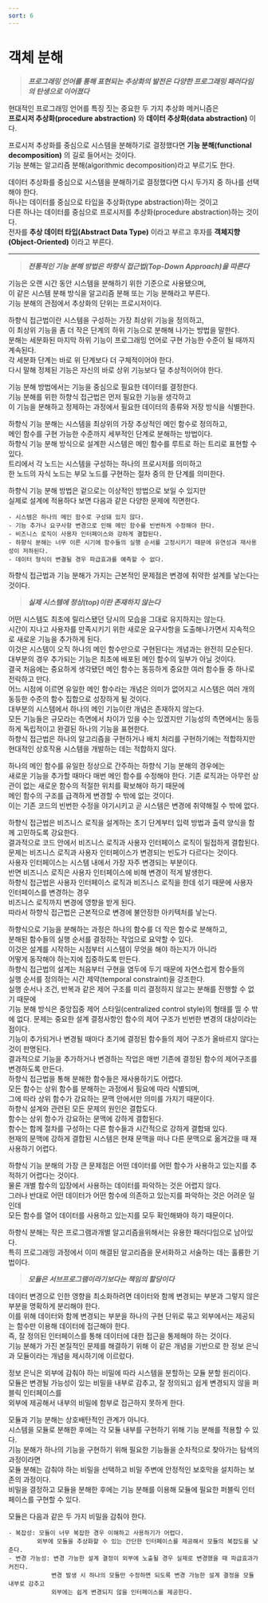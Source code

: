 ```yaml
---
sort: 6
---
```


# 객체 분해

> ***프로그래밍 언어를 통해 표현되는 추상화의 발전은 다양한 프로그래밍 패러다임의 탄생으로 이어졌다***

현대적인 프로그래밍 언어를 특징 짓는 중요한 두 가지 추상화 메커니즘은  
**프로시저 추상화(procedure abstraction)** 와 **데이터 추상화(data abstraction)** 이다.  

프로시저 추상화를 중심으로 시스템을 분해하기로 결정했다면 **기능 분해(functional decomposition)** 의 길로 들어서는 것이다.  
기능 분해는 알고리즘 분해(algorithmic decomposition)라고 부르기도 한다.  

데이터 추상화를 중심으로 시스템을 분해하기로 결정했다면 다시 두가지 중 하나를 선택해야 한다.  
하나는 데이터를 중심으로 타입을 추상화(type abstraction)하는 것이고  
다른 하나는 데이터를 중심으로 프로시저를 추상화(procedure abstraction)하는 것이다.  
전자를 **추상 데이터 타입(Abstract Data Type)** 이라고 부르고 후자를 **객체지향(Object-Oriented)** 이라고 부른다.

---

> ***전통적인 기능 분해 방법은 하향식 접근법(Top-Down Approach)을 따른다***

기능은 오랜 시간 동안 시스템을 분해하기 위한 기준으로 사용됐으며,  
이 같은 시스템 분해 방식을 알고리즘 분해 또는 기능 분해라고 부른다.  
기능 분해의 관점에서 추상화의 단위는 프로시저이다.  

하향식 접근법이란 시스템을 구성하는 가장 최상위 기능을 정의하고,  
이 최상위 기능을 좀 더 작은 단계의 하위 기능으로 분해해 나가는 방법을 말한다.  
분해는 세분화된 마지막 하위 기능이 프로그래밍 언어로 구현 가능한 수준이 될 때까지 계속된다.  
각 세분화 단계는 바로 위 단계보다 더 구체적이어야 한다.  
다시 말해 정제된 기능은 자신의 바로 상위 기능보다 덜 추상적이어야 한다.

기능 분해 방법에서는 기능을 중심으로 필요한 데이터를 결정한다.  
기능 분해를 위한 하향식 접근법은 먼저 필요한 기능을 생각하고   
이 기능을 분해하고 정제하는 과정에서 필요한 데이터의 종류와 저장 방식을 식별한다.

하향식 기능 분해는 시스템을 최상위의 가장 추상적인 메인 함수로 정의하고,  
메인 함수를 구현 가능한 수준까지 세부적인 단계로 분해하는 방법이다.  
하향식 기능 분해 방식으로 설계한 시스템은 메인 함수를 루트로 하는 트리로 표현할 수 있다.  
트리에서 각 노드는 시스템을 구성하는 하나의 프로시저를 의미하고  
한 노드의 자식 노드는 부모 노드를 구현하는 절차 중의 한 단계를 의미한다.  

하향식 기능 분해 방법은 겉으로는 이상적인 방법으로 보일 수 있지만  
실제로 설계에 적용하다 보면 다음과 같은 다양한 문제에 직면한다.  

    - 시스템은 하나의 메인 함수로 구성돼 있지 않다.
    - 기능 추가나 요구사항 변경으로 인해 메인 함수를 빈번하게 수정해야 한다.
    - 비즈니스 로직이 사용자 인터페이스와 강하게 결합된다. 
    - 하향식 분해는 너무 이른 시기에 함수들의 실행 순서를 고정시키기 때문에 유연성과 재사용성이 저하된다.
    - 데이터 형식이 변결될 경우 파급효과를 예측할 수 없다.

하향식 접근법과 기능 분해가 가지는 근본적인 문제점은 변경에 취약한 설계를 낳는다는 것이다.  

> ***실제 시스템에 정상(top)이란 존재하지 않는다***

어떤 시스템도 최초에 릴리스됐던 당시의 모습을 그대로 유지하지는 않는다.  
시간이 지나고 사용자를 만족시키기 위한 새로운 요구사항을 도출해나가면서 지속적으로 새로운 기능을 추가하게 된다.  
이것은 시스템이 오직 하나의 메인 함수만으로 구현된다는 개념과는 완전히 모순된다.  
대부분의 경우 추가되는 기능은 최초에 배포된 메인 함수의 일부가 아닐 것이다.  
결국 처음에는 중요하게 생각됐던 메인 함수는 동등하게 중요한 여러 함수들 중 하나로 전락하고 만다.  
어느 시점에 이르면 유일한 메인 함수라는 개념은 의미가 없어지고 시스템은 여러 개의 동등한 수준의 함수 집합으로 성장하게 될 것이다.  
대부분의 시스템에서 하나의 메인 기능이란 개념은 존재하지 않는다.  
모든 기능들은 규모라는 측면에서 차이가 있을 수는 있겠지만 기능성의 측면에서는 동등하게 독립적이고 완결된 하나의 기능을 표현한다.  
하향식 접근법은 하나의 알고리즘을 구현하거나 배치 처리를 구현하기에는 적합하지만 현대적인 상호작용 시스템을 개발하는 데는 적합하지 않다.

하나의 메인 함수를 유일한 정상으로 간주하는 하향식 기능 분해의 경우에는  
새로운 기능을 추가할 때마다 매번 메인 함수를 수정해야 한다.
기존 로직과는 아무런 상관이 없는 새로운 함수의 적절한 위치를 확보해야 하기 때문에  
메인 함수의 구조를 급격하게 변경할 수 밖에 없는 것이다.  
이는 기존 코드의 빈번한 수정을 야기시키고 곧 시스템은 변경에 취약해질 수 밖에 없다.  

하향식 접근법은 비즈니스 로직을 설계하는 초기 단계부터 입력 방법과 출력 양식을 함께 고민하도록 강요한다.  
결과적으로 코드 안에서 비즈니스 로직과 사용자 인터페이스 로직이 밀접하게 결합된다.  
문제는 비즈니스 로직과 사용자 인터페이스가 변경되는 빈도가 다르다는 것이다.  
사용자 인터페이스는 시스템 내에서 가장 자주 변경되는 부분이다.  
반면 비즈니스 로직은 사용자 인터페이스에 비해 변경이 적게 발생한다.  
하향식 접근법은 사용자 인터페이스 로직과 비즈니스 로직을 한데 섞기 때문에 사용자 인터페이스를 변경하는 경우  
비즈니스 로직까지 변경에 영향을 받게 된다.  
따라서 하향식 접근법은 근본적으로 변경에 불안정한 아키텍처를 낳는다.  

하향식으로 기능을 분해하는 과정은 하나의 함수를 더 작은 함수로 분해하고,   
분해된 함수들의 실행 순서를 결정하는 작업으로 요약할 수 있다.    
이것은 설계를 시작하는 시점부터 시스템이 무엇을 해야 하는지가 아니라  
어떻게 동작해야 하는지에 집중하도록 만든다.  
하향식 접근법의 설계는 처음부터 구현을 염두에 두기 때문에 자연스럽게 함수들의  
실행 순서를 정의하는 시간 제약(temporal constraint)을 강조한다.  
실행 순서나 조건, 반복과 같은 제어 구조를 미리 결정하지 않고는 분해를 진행할 수 없기 때문에  
기능 분해 방식은 중앙집중 제어 스타일(centralized control style)의 형태를 띨 수 밖에 없다.
문제는 중요한 설계 결정사항인 함수의 제어 구조가 빈번한 변경의 대상이라는 점이다.  
기능이 추가되거나 변경될 때마다 초기에 결정된 함수들의 제어 구조가 올바르지 않다는 것이 판명된다.  
결과적으로 기능을 추가하거나 변경하는 작업은 매번 기존에 결정된 함수의 제어구조를 변경하도록 만든다.  
하향식 접근법을 통해 분해한 함수들은 재사용하기도 어렵다.  
모든 함수는 상위 함수를 분해하는 과정에서 필요에 따라 식별되며,  
그에 따라 상위 함수가 강요하는 문맥 안에서만 의미를 가지기 때문이다.  
하향식 설계와 관련된 모든 문제의 원인은 결합도다.  
함수는 상위 함수가 강요하는 문맥에 강하게 결합된다.  
함수는 함께 절차를 구성하는 다른 함수들과 시간적으로 강하게 결합돼 있다.  
현재의 문맥에 강하게 결합된 시스템은 현재 문맥을 떠나 다른 문맥으로 옮겨갔을 때 재사용하기 어렵다.  

하향식 기능 분해의 가장 큰 문제점은 어떤 데이터를 어떤 함수가 사용하고 있는지를 추적하기 어렵다는 것이다.  
물론 개별 함수의 입장에서 사용하는 데이터를 파악하는 것은 어렵지 않다.  
그러나 반대로 어떤 데이터가 어떤 함수에 의존하고 있는지를 파악하는 것은 어려운 일인데  
모든 함수를 열어 데이터를 사용하고 있는지를 모두 확인해봐야 하기 때문이다.  

하향식 분해는 작은 프로그램과개별 알고리즘을위해서는 유용한 패러다임으로 남아있다.  
특히 프로그래밍 과정에서 이미 해결된 알고리즘을 문서화하고 서술하는 데는 훌륭한 기법이다.

> ***모듈은 서브프로그램이라기보다는 책임의 할당이다***

데이터 변경으로 인한 영향을 최소화하려면 데이터와 함께 변경되는 부분과 그렇지 않은 부분을 명확하게 분리해야 한다.  
이를 위해 데이터와 함께 변경되는 부분을 하나의 구현 단위로 묶고 외부에서는 제공되는 함수만 이용해 데이터에 접근해야 한다.  
즉, 잘 정의된 인터페이스를 통해 데이터에 대한 접근을 통제해야 하는 것이다.  
기능 분해가 가진 본질적인 문제를 해결하기 위해 이 같은 개념을 기반으로 한 정보 은닉과 모듈이라는 개념을 제시하기에 이르렀다.  

정보 은닉은 외부에 감춰야 하는 비밀에 따라 시스템을 분할하는 모듈 분할 원리이다.  
모듈은 변경될 가능성이 있는 비밀을 내부로 감추고, 잘 정의되고 쉽게 변경되지 않을 퍼블릭 인터페이스를  
외부에 제공해서 내부의 비밀에 함부로 접근하지 못하게 한다.  

모듈과 기능 분해는 상호배탄적인 관계가 아니다.  
시스템을 모듈로 분해한 후에는 각 모듈 내부를 구현하기 위해 기능 분해를 적용할 수 있다.  
기능 분해가 하나의 기능을 구현하기 위해 필요한 기능들을 순차적으로 찾아가는 탐색의 과정이라면  
모듈 분해는 감춰야 하는 비밀을 선택하고 비밀 주변에 안정적인 보호막을 설치하는 보존의 과정이다.  
비밀을 결정하고 모듈을 분해한 후에는 기능 분해를 이용해 모듈에 필요한 퍼블릭 인터페이스를 구현할 수 있다.  

모듈은 다음과 같은 두 가지 비밀을 감춰야 한다.  

    - 복잡성: 모듈이 너무 복잡한 경우 이해하고 사용하기가 어렵다.
            외부에 모듈을 추상화할 수 있는 간단한 인터페이스를 제공해서 모듈의 복잡도를 낮춘다.
    - 변경 가능성: 변경 가능한 설계 결정이 외부에 노출될 경우 실제로 변경했을 때 파급효과가 커진다.
                변경 발생 시 하나의 모듈만 수정하면 되도록 변경 가능한 설계 결정을 모듈 내부로 감추고
                외부에는 쉽게 변경되지 않을 인터페이스를 제공한다.









